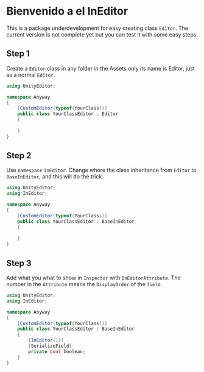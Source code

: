 ﻿# Bienvenido a el InEditor

This is a package underdevelopment for easy
creating class `Editor`. The current version
is not complete yet but you can test it with
some easy steps.

## Step 1

Create a `Editor` class in any folder in the Assets only its name is Editor,
just as a normal `Editor`.

```C#
using UnityEditor;

namespace Anyway
{
    [CustomEditor(typeof(YourClass))]
    public class YourClassEditor : Editor
    {
    
    }
}
```

## Step 2

Use `namespace` `InEditor`.
Change where the class inheritance from `Editor` to `BaseInEditor`,
and this will do the trick.

```C#
using UnityEditor;
using InEditor;

namespace Anyway
{
    [CustomEditor(typeof(YourClass))]
    public class YourClassEditor : BaseInEditor
    {
    
    }
}
```

## Step 3

Add what you what to show in `Inspector` with `InEditorAttribute`.
The number in the `Attribute` means the `DisplayOrder` of the `field`.

```C#
using UnityEditor;
using InEditor;

namespace Anyway
{
    [CustomEditor(typeof(YourClass))]
    public class YourClassEditor : BaseInEditor
    {
        [InEditor(1)]
        [SerializeField]
        private bool boolean;
    }
}
```